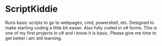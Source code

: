 # ScriptKiddie
Runs basic scripts to go to webpages, cmd, powershell, etc.
Designed to make starting coding a little bit easier.
Also fully coded in c# forms.
This is one of my first projects in c# and i know it is basic. Please give me time to get better i am still learning.
